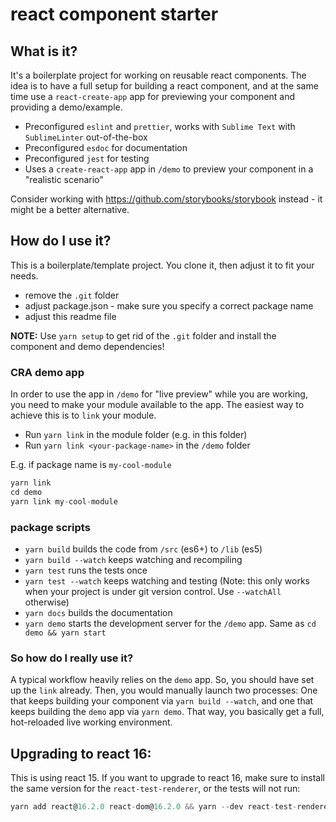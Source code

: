 # react component starter

## What is it?

It's a boilerplate project for working on reusable react components.
The idea is to have a full setup for building a react component, and at the same time
use a `react-create-app` app for previewing your component and providing a demo/example.

* Preconfigured `eslint` and `prettier`, works with `Sublime Text` with `SublimeLinter` out-of-the-box
* Preconfigured `esdoc` for documentation
* Preconfigured `jest` for testing
* Uses a `create-react-app` app in `/demo` to preview your component in a "realistic scenario"

Consider working with https://github.com/storybooks/storybook instead - it might be a better alternative.

## How do I use it?

This is a boilerplate/template project. You clone it, then adjust it to fit your needs.

* remove the `.git` folder
* adjust package.json - make sure you specify a correct package name
* adjust this readme file

**NOTE:** Use `yarn setup` to get rid of the `.git` folder and install the component and demo dependencies!

### CRA demo app

In order to use the app in `/demo` for "live preview" while you are working, you need to make your module available to the app.
The easiest way to achieve this is to `link` your module.

* Run `yarn link` in the module folder (e.g. in this folder)
* Run `yarn link <your-package-name>` in the `/demo` folder

E.g. if package name is `my-cool-module`

```javascript
yarn link
cd demo
yarn link my-cool-module
```

### package scripts

* `yarn build` builds the code from `/src` (es6+) to `/lib` (es5)
* `yarn build --watch` keeps watching and recompiling
* `yarn test` runs the tests once
* `yarn test --watch` keeps watching and testing (Note: this only works when your project is under git version control. Use `--watchAll` otherwise)
* `yarn docs` builds the documentation
* `yarn demo` starts the development server for the `/demo` app. Same as `cd demo && yarn start`

### So how do I really use it?

A typical workflow heavily relies on the `demo` app. So, you should have set up the `link` already.
Then, you would manually launch two processes: One that keeps building your component via `yarn build --watch`, and one that keeps building the `demo` app via `yarn demo`.
That way, you basically get a full, hot-reloaded live working environment.

## Upgrading to react 16:

This is using react 15. If you want to upgrade to react 16, make sure to install the same version for the `react-test-renderer`, or the tests will not run:

```javascript
yarn add react@16.2.0 react-dom@16.2.0 && yarn --dev react-test-renderer@16.2.0
```
